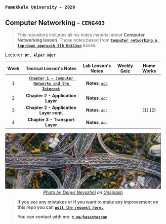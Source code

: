 ### `Pamukkale University - 2020`
## Computer Networking - `CENG403`

> This repository includes all my notes material about **Computer Networking lesson**. 
> Those notes based from **[`Computer networking a top-down approach 8th Edition`](http://gaia.cs.umass.edu/kurose_ross/index.html)** books.

Lecturer: [**`Dr. Alper Uğur`**](https://www.pau.edu.tr/bilgisayar/tr/sayfa/akademik-kadro-17#:~:text=Alper%20Uğur)

| Week  |                                             Teorical Lesson's Notes                                             |                     Lab Lesson's Notes                     | Weekly Quiz | Home Works |
| :---: | :-------------------------------------------------------------------------------------------------------------: | :--------------------------------------------------------: | :---------: | :--------: |
|   1   | [**`Chapter 1 - Computer Networks and the Internet`**](/_data/weeks/week1/Compute-Networks-and-the-Internet.md) | **Notes**, [*`doc`*](/_data/weeks/week1/doc/week1-lab.pdf) |             |            |
|   2   |                                        **Chapter 2 - Application Layer**                                        |                     **Notes**, *`doc`*                     |             |            |
|   3   |                                     **Chapter 2 - Application Layer cont.**                                     |                     **Notes**, *`doc`*                     |             |  [1],[2]   |
|   4   |                                         **Chapter 3 - Transport Layer**                                         |                     **Notes**, *`doc`*                     |             |            |
	

<p align="center">
	<a href="#">
		<img alt="sınıf" src="_data/images/2020-10-15_19-49.png">
		<br>
		<em><span>Photo by <a href="https://unsplash.com/@dnevozhai?utm_source=unsplash&amp;utm_medium=referral&amp;utm_content=creditCopyText">Denys Nevozhai</a> on <a href="https://unsplash.com/s/photos/network?utm_source=unsplash&amp;utm_medium=referral&amp;utm_content=creditCopyText">Unsplash</a></span></em>		
	</a>
</p>

> **If you see any mistakes or if you want to make any improvement on this repo you can** [**`pull the request here.`**](https://github.com/hasantezcan/computer-network-notes/pulls) 

> **You can contact with me:** [**`t.me/hasantezcan`**](https://t.me/hasantezcan)
